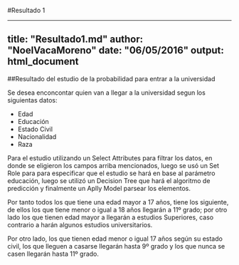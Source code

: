 #Resultado 1

---
title: "Resultado1.md"
author: "NoelVacaMoreno"
date: "06/05/2016"
output: html_document
---

##Resultado del estudio de la probabilidad para entrar a la universidad

Se desea enconcontar quien van a llegar a la universidad segun los siguientas datos:

* Edad
* Educación
* Estado Civil
* Nacionalidad
* Raza

Para el estudio utilizando un Select Attributes para filtrar los datos, en donde se 
eligieron los campos arriba mencionados, luego se usó un Set Role para para especificar que el
estudio se hará en base al parámetro educación, luego se utilizó un Decision Tree que hará 
el algoritmo de predicción y finalmente un Aplly Model parsear los elementos.

Por tanto todos los que tiene una edad mayor a 17 años, tiene los siguiente, de ellos los que 
tiene menor o igual a 18 años llegarán a 11º grado; por otro lado los que tienen edad mayor a 
llegarán a estudios Superiores, caso contrario a harán algunos estudios universitarios.

Por otro lado, los que tienen edad menor o igual 17 años según su estado civil, los que lleguen 
a casarse llegarán hasta 9º grado y los que nunca se casen llegarán hasta 11º grado.
